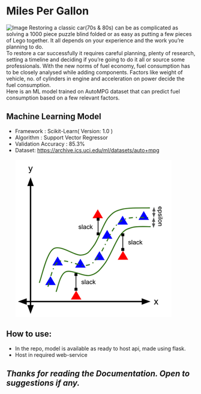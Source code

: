 # Miles Per Gallon
![Image](https://media.gettyimages.com/photos/collage-of-vintage-cars-of-cuba-picture-id674862269)
Restoring a classic car(70s & 80s) can be as complicated as solving a 1000 piece puzzle blind folded or as easy as putting a few pieces of Lego together. It all depends on your experience and the work you’re planning to do.<br> To restore a car successfully it requires careful planning, plenty of research, setting a timeline and deciding if you’re going to do it all or source some professionals. With the new norms of fuel economy, fuel consumption has to be closely analysed while adding components. Factors like weight of vehicle, no. of cylinders in engine and acceleration on power decide the fuel consumption.<br> Here is an ML model trained on AutoMPG dataset that can predict fuel consumption based on a few relevant factors.

## Machine Learning Model
* Framework : Scikit-Learn( Version: 1.0 )
* Algorithm : Support Vector Regressor
* Validation Accuracy : 85.3%
* Dataset: https://archive.ics.uci.edu/ml/datasets/auto+mpg <br><br>
![Image](https://github.com/Ashish-Abraham/Miles_Per_Gallon/blob/main/model_files/SVR.png)

## How to use:
* In the repo, model is available as ready to host api, made using flask.
* Host in required web-service

## *Thanks for reading the Documentation. Open to suggestions if any.*

